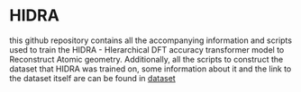 # HIDRA
this github repository contains all the accompanying information and scripts used to train the HIDRA - HIerarchical DFT accuracy transformer model to Reconstruct Atomic geometry. Additionally, all the scripts to construct the dataset that HIDRA was trained on, some information about it and the link to the dataset itself are can be found in [dataset]()
